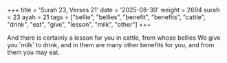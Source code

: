 +++
title = 'Surah 23, Verses 21'
date = '2025-08-30'
weight = 2694
surah = 23
ayah = 21
tags = ["bellie", "bellies", "benefit", "benefits", "cattle", "drink", "eat", "give", "lesson", "milk", "other"]
+++

And there is certainly a lesson for you in cattle, from whose bellies We give you ˹milk˺ to drink, and in them are many other benefits for you, and from them you may eat.